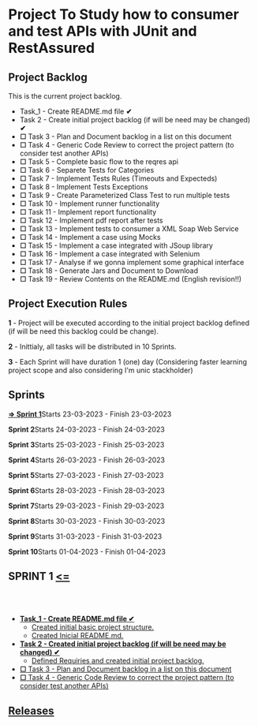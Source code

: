 <h1>Project To Study how to consumer and test APIs with JUnit and RestAssured</h1>

<h2>Project Backlog</h2>

<p>This is the current project backlog.</p>

<ul>
    <li>Task_1 - Create README.md file <b>✔</b></li>
    <li>Task 2 - Create initial project backlog (if will be need may be changed) <b>✔</b></li>
    <li><b>☐</b> Task 3 - Plan and Document backlog in a list on this document</li>
    <li><b>☐</b> Task 4 - Generic Code Review to correct the project pattern (to consider test another APIs)</li>
    <li><b>☐</b> Task 5 - Complete basic flow to the reqres api</li>
    <li><b>☐</b> Task 6 - Separete Tests for Categories</li>
    <li><b>☐</b> Task 7 - Implement Tests Rules (Timeouts and Expecteds)</li>
    <li><b>☐</b> Task 8 - Implement Tests Exceptions</li>
    <li><b>☐</b> Task 9 - Create Parameterized Class Test to run multiple tests</li>
    <li><b>☐</b> Task 10 - Implement runner functionality</li>
    <li><b>☐</b> Task 11 - Implement report functionality</li>
    <li><b>☐</b> Task 12 - Implement pdf report after tests</li>
    <li><b>☐</b> Task 13 - Implement tests to consumer a XML Soap Web Service</li>
    <li><b>☐</b> Task 14 - Implement a case using Mocks</li>
    <li><b>☐</b> Task 15 - Implement a case integrated with JSoup library</li>
    <li><b>☐</b> Task 16 - Implement a case integrated with Selenium</li>
    <li><b>☐</b> Task 17 - Analyse if we gonna implement some graphical interface</li>
    <li><b>☐</b> Task 18 - Generate Jars and Document to Download</li>
    <li><b>☐</b> Task 19 - Review Contents on the README.md (English revision!!)</li>
</ul>

<h2>Project Execution Rules</h2>

<p><b>1</b> - Project will be executed according to the initial project backlog defined (if will be need this backlog could be change).</p>
<p><b>2</b> - Inittialy, all tasks will be distributed in 10 Sprints.</p>
<p><b>3</b> - Each Sprint will have duration 1 (one) day (Considering faster learning project scope and also considering I'm unic stackholder)</p>

<h2 id="h2-sprints">Sprints</h2>

<p><b><a href="#h2-sprint1">=> Sprint 1</a></b>Starts 23-03-2023 - Finish 23-03-2023</p>
<p><b>Sprint 2</b>Starts 24-03-2023 - Finish 24-03-2023</p>
<p><b>Sprint 3</b>Starts 25-03-2023 - Finish 25-03-2023</p>
<p><b>Sprint 4</b>Starts 26-03-2023 - Finish 26-03-2023</p>
<p><b>Sprint 5</b>Starts 27-03-2023 - Finish 27-03-2023</p>
<p><b>Sprint 6</b>Starts 28-03-2023 - Finish 28-03-2023</p>
<p><b>Sprint 7</b>Starts 29-03-2023 - Finish 29-03-2023</p>
<p><b>Sprint 8</b>Starts 30-03-2023 - Finish 30-03-2023</p>
<p><b>Sprint 9</b>Starts 31-03-2023 - Finish 31-03-2023</p>
<p><b>Sprint 10</b>Starts 01-04-2023 - Finish 01-04-2023</p>

<h2 id="h2-sprint1">SPRINT 1 <a href="#h2-sprints"><=</h2><br>
<br>
<ul>   
    <li><b> Task_1 - Create README.md file ✔</b> <br>
        <ul>
            <li>Created initial basic project structure.</li>
            <li>Created Inicial README.md.</li>
        </ul>
    </li>
    <li><b> Task 2 - Created initial project backlog (if will be need may be changed) ✔</b> <br>
        <ul>
            <li>Defined Requiries and created initial project backlog. </li>
        </ul>
    </li>
    <li><b>☐</b> Task 3 - Plan and Document backlog in a list on this document</b></li>
    <li><b>☐</b> Task 4 - Generic Code Review to correct the project pattern (to consider test another APIs)</li>
</ul>


<h2>Releases</h2>